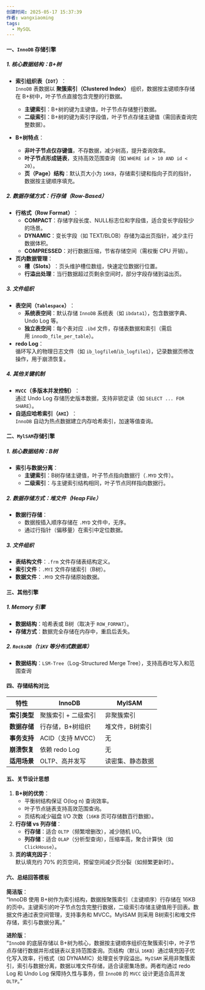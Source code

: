 ```yaml
---
创建时间: 2025-05-17 15:37:39
作者: wangxiaoming
tags:
  - MySQL
---
```


#### 一、`InnoDB` 存储引擎
##### **1. 核心数据结构：B+树**​
- ​**索引组织表（`IOT`）​**​：  
    `InnoDB` 表数据以 ​**聚簇索引（Clustered Index）​**​ 组织，数据按主键顺序存储在 B+树中，叶子节点直接包含完整的行数据。
    - ​**主键索引**​：B+树的键为主键值，叶子节点存储整行数据。
    - ​**二级索引**​：B+树的键为索引字段值，叶子节点存储主键值（需回表查询完整数据）。
- ​**B+树特点**​：
    
    - ​**非叶子节点仅存键值**，不存数据，减少树高，提升查询效率。
    - ​**叶子节点形成链表**，支持高效范围查询（如 `WHERE id > 10 AND id < 20`）。
    - ​**页（Page）结构**​：默认页大小为 `16KB`，存储索引键和指向子页的指针，数据按主键顺序填充。
##### ​**2. 数据存储方式：行存储（Row-Based）​**​
- ​**行格式（Row Format）​**​：
    - ​**COMPACT**​：存储字段长度、NULL标志位和字段值，适合变长字段较少的场景。
    - ​**DYNAMIC**​：变长字段（如 TEXT/BLOB）存储为溢出页指针，减少主行数据体积。
    - ​**COMPRESSED**​：对行数据压缩，节省存储空间（需权衡 CPU 开销）。
- ​**页内数据管理**​：
    - ​**槽（Slots）​**​：页头维护槽位数组，快速定位数据行位置。
    - ​**行溢出处理**​：当行数据超过页剩余空间时，部分字段存储到溢出页。
##### ​**3. 文件组织**​
- ​**表空间（`Tablespace`）​**​：
    - ​**系统表空间**​：默认存储 `InnoDB` 系统表（如 `ibdata1`），包含数据字典、Undo Log 等。
    - ​**独立表空间**​：每个表对应 `.ibd` 文件，存储表数据和索引（需启用 `innodb_file_per_table`）。
- ​**redo Log**​：  
    循环写入的物理日志文件（如 `ib_logfile0`/`ib_logfile1`），记录数据页修改操作，用于崩溃恢复。
##### ​**4. 其他关键机制**​
- ​**`MVCC`（多版本并发控制）​**​：  
    通过 Undo Log 存储历史版本数据，支持非锁定读（如 `SELECT ... FOR SHARE`）。
- ​**自适应哈希索引（`AHI`）​**​：  
    `InnoDB` 自动为热点数据建立内存哈希索引，加速等值查询。
#### 二、`MylSAM`存储引擎
##### **1. 核心数据结构：B树**​
- ​**索引与数据分离**​：
    - ​**主键索引**​：B树存储主键值，叶子节点指向数据行（`.MYD` 文件）。
    - ​**二级索引**​：与主键索引结构相同，叶子节点同样指向数据行。
##### ​**2. 数据存储方式：堆文件（Heap File）​**​
- ​**数据行存储**​：
    - 数据按插入顺序存储在 `.MYD` 文件中，无序。
    - 通过行指针（偏移量）在索引中定位数据。
##### ​**3. 文件组织**​
- ​**表结构文件**​：`.frm` 文件存储表结构定义。
- ​**索引文件**​：`.MYI` 文件存储索引（B树）。
- ​**数据文件**​：`.MYD` 文件存储原始数据。
#### 三、其他引擎
##### **1. Memory 引擎**​
- ​**数据结构**​：哈希表或 B树（取决于 `ROW_FORMAT`）。
- ​**存储方式**​：数据完全存储在内存中，重启后丢失。
##### ​**2. `RocksDB`（`TiKV` 等分布式数据库）​**​
- ​**数据结构**​：`LSM-Tree`（Log-Structured Merge Tree），支持高吞吐写入和范围查询
#### 四、存储结构对比
|**特性**​|​**InnoDB**​|​**MyISAM**​|
|---|---|---|
|​**索引类型**​|聚簇索引 + 二级索引|非聚簇索引|
|​**数据存储**​|行存储，B+树组织|堆文件，B树索引|
|​**事务支持**​|ACID（支持 MVCC）|无|
|​**崩溃恢复**​|依赖 redo Log|无|
|​**适用场景**​|OLTP、高并发写|读密集、静态数据|
#### 五、关节设计思想
1. ​**B+树的优势**​：
    - 平衡树结构保证 O(log n) 查询效率。
    - 叶子节点链表支持高效范围查询。
    - 页结构减少磁盘 I/O 次数（`16KB` 页可存储数百行数据）。
2. ​**行存储 vs 列存储**​：
    - ​**行存储**​：适合 `OLTP`（频繁增删改），减少随机 I/O。
    - ​**列存储**​：适合 `OLAP`（分析型查询），压缩率高，聚合计算快（如 `ClickHouse`）。
3. ​**页的填充因子**​：  
    默认填充约 70% 的页空间，预留空间减少页分裂（如频繁更新时）。
#### 六、总结回答模板
**简洁版**​：  
“InnoDB 使用 B+树作为索引结构，数据按聚簇索引（主键顺序）行存储在 16KB 的页中。主键索引的叶子节点包含完整行数据，二级索引存储主键值用于回表。数据文件通过表空间管理，支持事务和 MVCC。MyISAM 则采用 B树索引和堆文件存储，索引与数据分离。”

​**进阶版**​：  
“`InnoDB` 的底层存储以 B+树为核心，数据按主键顺序组织在聚簇索引中，叶子节点存储行数据并形成链表以支持范围查询。页结构（默认 `16KB`）通过填充因子优化写入效率，行格式（如 DYNAMIC）处理变长字段溢出。`MyISAM` 采用非聚簇索引，索引与数据分离，数据以堆文件存储，适合读密集场景。两者均通过 redo Log 和 Undo Log 保障持久性与事务，但 `InnoDB` 的 `MVCC` 设计更适合高并发 `OLTP`。”